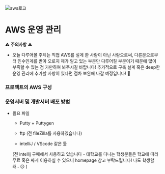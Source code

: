 ![aws로고](https://user-images.githubusercontent.com/80079066/120594527-04c5e900-c47c-11eb-807b-64d8831f2bc7.png)

# AWS 운영 관리
⚠️ **주의사항** ⚠️
 - 오늘 다루어볼 주제는 직접 AWS를 설계 한 사람이 아닌 사람으로써, 다른분으로부터 인수인계를 받아 오로지 제가 알고 있는 부분만 다루어질 부분이기 때문에 많이 부족할 수 있는 점 가만하여 봐주시길 바랍니다! 추가적으로 구축 설계 혹은 deep한 운영 관리에 추가할 사항이 있다면 점차 보완해 나갈 예정입니다! 🙇
   
### 프로젝트의 AWS 구성

### 운영서버 및 개발서버 배포 방법

 - 필요 파일
   - Putty + Puttygen
   
   - ftp (전 fileZilla를 사용하였습니다)

   - intelliJ / VScode 같은 툴 
   
   (전 intellij 구매해서 사용하고 있습니다 - 대학교를 다니는 학생분들은 학교에 따라 무료 혹은 싸게 이용하실 수 있으니 homepage 참고 부탁드립니다! 나도 학생할래.. 😢 )
 
   
